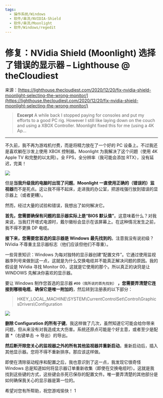 ```yaml
---
tags:
  - 操作系统/Windows
  - 软件/串流/NVIDIA-Shield
  - 软件/串流/Moonlight
  - 软件/Windows/regedit
---
```

# 修复：NVidia Shield (Moonlight) 选择了错误的显示器 – Lighthouse @ theCloudiest

来源：[https://lighthouse.thecloudiest.com/2020/12/20/fix-nvidia-shield-moonlight-selecting-the-wrong-monitor/](https://lighthouse.thecloudiest.com/2020/12/20/fix-nvidia-shield-moonlight-selecting-the-wrong-monitor/)

> **Excerpt**
> A while back I stopped paying for consoles and put my efforts to a good PC rig. However I still like laying down on the couch and using a XBOX Controller. Moonlight fixed this for me (using a 4K Ap…

---
不久前，我不再为游戏机付费，而是将精力放在了一个好的 PC 设备上。不过我还是喜欢躺在沙发上使用 XBOX 控制器。Moonlight 为我解决了这个问题（使用 4K Apple TV 和完整的以太网）。全 FPS，全分辨率（我可能会添加 RTX），没有延迟，完美！

![](https://lighthouse.thecloudiest.com/wp-content/uploads/2020/12/image.png)

但是**当我升级我的电脑时出现了问题**。**Moonlight 一直使用正确的（错误的）监视器**而不是死点。这让我不得不起床，走进我的办公室，把游戏强行放到错误的显示器上（或者更糟）。

然而，经过大量的试验和错误，我想出了如何解决它。

**首先，您需要确保有问题的显示器实际上是“BIOS 默认值”**。这意味着什么？对我来说，当我打开塔式电源时，戴尔徽标会显示在该屏幕上。在这种情况发生之前，我不得不更换 DP 电缆。

**接下来，您需要您首选的显示器是 Windows 最先找到的**。注意我没有说初级？NVidia 不尊重主显示器标志（他们应该但他们不尊重）。

一些背景知识：Windows 为每对独特的显示器创建“配置文件”。它通过使用监视器序列号来做到这一点，这就是为什么交换电缆并不能真正解决问题的原因。我的假设是 NVidia 寻找 Monitor 00，这就是它使用的那个。所以真正的诀窍是让 WINDOWS 先解决你喜欢的显示器。

要让 Windows 制作您首选的显示器 `#00（我所说的首先找到）` **，您需要弄清楚它连接到哪根电缆**。**确保它是唯一附加的**，然后转到注册表的以下部分：

> HKEY\_LOCAL\_MACHINE\\SYSTEM\\CurrentControlSet\\Control\\GraphicsDrivers\\Configuration

![](https://lighthouse.thecloudiest.com/wp-content/uploads/2020/12/image-1.png)

**删除 Configuration 的所有子键**。我这样做了几次，虽然知道它可能会给你带来问题，但从来没有对我造成太大伤害。系统还原点可能是个好主意，或者至少是配置 \*（右键单击 -> 导出）的导出。

**然后断开除您关心的监视器之外的所有其他监视器并重新启动**。重新启动后，插入其他显示器。您将不得不重新排序。那应该这样做。

即使在清除驱动程序和配置之后，我也意识到了这一点，我发现它很奇怪 Windows 总是知道如何将显示器订单重新收集（即使在交换电缆时）。这就是我找到这些键的方式，这些键会杀死已保存的配置文件。唯一要弄清楚的其他部分是如何确保我关心的显示器是第一位的。

希望对您有所帮助，祝您游戏愉快！
1
